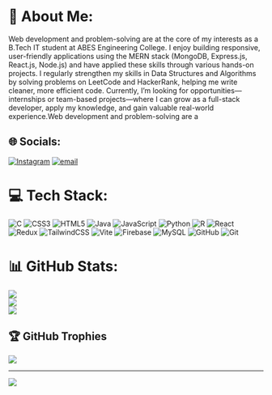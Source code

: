 # 💫 About Me:
Web development and problem-solving are at the core of my interests as a B.Tech IT student at ABES Engineering College. I enjoy building responsive, user-friendly applications using the MERN stack (MongoDB, Express.js, React.js, Node.js) and have applied these skills through various hands-on projects.
I regularly strengthen my skills in Data Structures and Algorithms by solving problems on LeetCode and HackerRank, helping me write cleaner, more efficient code.
Currently, I’m looking for opportunities—internships or team-based projects—where I can grow as a full-stack developer, apply my knowledge, and gain valuable real-world experience.Web development and problem-solving are a


## 🌐 Socials:
[![Instagram](https://img.shields.io/badge/Instagram-%23E4405F.svg?logo=Instagram&logoColor=white)](https://instagram.com/nikhilpandit72) [![email](https://img.shields.io/badge/Email-D14836?logo=gmail&logoColor=white)](mailto:ncdeveloper264@gmail.com) 

# 💻 Tech Stack:
![C](https://img.shields.io/badge/c-%2300599C.svg?style=for-the-badge&logo=c&logoColor=white) ![CSS3](https://img.shields.io/badge/css3-%231572B6.svg?style=for-the-badge&logo=css3&logoColor=white) ![HTML5](https://img.shields.io/badge/html5-%23E34F26.svg?style=for-the-badge&logo=html5&logoColor=white) ![Java](https://img.shields.io/badge/java-%23ED8B00.svg?style=for-the-badge&logo=openjdk&logoColor=white) ![JavaScript](https://img.shields.io/badge/javascript-%23323330.svg?style=for-the-badge&logo=javascript&logoColor=%23F7DF1E) ![Python](https://img.shields.io/badge/python-3670A0?style=for-the-badge&logo=python&logoColor=ffdd54) ![R](https://img.shields.io/badge/r-%23276DC3.svg?style=for-the-badge&logo=r&logoColor=white) ![React](https://img.shields.io/badge/react-%2320232a.svg?style=for-the-badge&logo=react&logoColor=%2361DAFB) ![Redux](https://img.shields.io/badge/redux-%23593d88.svg?style=for-the-badge&logo=redux&logoColor=white) ![TailwindCSS](https://img.shields.io/badge/tailwindcss-%2338B2AC.svg?style=for-the-badge&logo=tailwind-css&logoColor=white) ![Vite](https://img.shields.io/badge/vite-%23646CFF.svg?style=for-the-badge&logo=vite&logoColor=white) ![Firebase](https://img.shields.io/badge/firebase-a08021?style=for-the-badge&logo=firebase&logoColor=ffcd34) ![MySQL](https://img.shields.io/badge/mysql-4479A1.svg?style=for-the-badge&logo=mysql&logoColor=white) ![GitHub](https://img.shields.io/badge/github-%23121011.svg?style=for-the-badge&logo=github&logoColor=white) ![Git](https://img.shields.io/badge/git-%23F05033.svg?style=for-the-badge&logo=git&logoColor=white)
# 📊 GitHub Stats:
![](https://github-readme-stats.vercel.app/api?username=nikhilpandit264&theme=default&hide_border=false&include_all_commits=false&count_private=false)<br/>
![](https://github-readme-streak-stats.herokuapp.com/?user=nikhilpandit264&theme=default&hide_border=false)<br/>
![](https://github-readme-stats.vercel.app/api/top-langs/?username=nikhilpandit264&theme=default&hide_border=false&include_all_commits=false&count_private=false&layout=compact)

## 🏆 GitHub Trophies
![](https://github-profile-trophy.vercel.app/?username=nikhilpandit264&theme=radical&no-frame=false&no-bg=true&margin-w=4)

---
[![](https://visitcount.itsvg.in/api?id=nikhilpandit264&icon=0&color=0)](https://visitcount.itsvg.in)

<!-- Proudly created with GPRM ( https://gprm.itsvg.in ) -->
